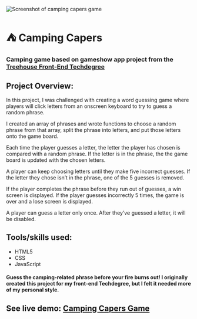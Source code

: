 ![Screenshot of camping capers game](https://res.cloudinary.com/dqe0hw0ru/image/upload/v1565187885/camping_capers.png)
# ⛺ Camping Capers
### Camping game based on gameshow app project from the [Treehouse Front-End Techdegree](https://join.teamtreehouse.com/techdegree/)

## Project Overview:

In this project, I was challenged with creating a word guessing game where players will click letters from an onscreen keyboard to try to guess a random phrase.

I created an array of phrases and wrote functions to choose a random phrase from that array, split the phrase into letters, and put those letters onto the game board.

Each time the player guesses a letter, the letter the player has chosen is compared with a random phrase. If the letter is in the phrase, the the game board is updated with the chosen letters.

A player can keep choosing letters until they make five incorrect guesses. If the letter they chose isn’t in the phrase, one of the 5 guesses is removed.

If the player completes the phrase before they run out of guesses, a win screen is displayed. If the player guesses incorrectly 5 times, the game is over and a lose screen is displayed.

A player can guess a letter only once. After they’ve guessed a letter, it will be disabled.

## Tools/skills used:
* HTML5
* CSS
* JavaScript

#### Guess the camping-related phrase before your fire burns out! I originally created this project for my front-end Techdegree, but I felt it needed more of my personal style.
## See live demo: [Camping Capers Game](https://nicolepdev.github.io/camping-capers/)
